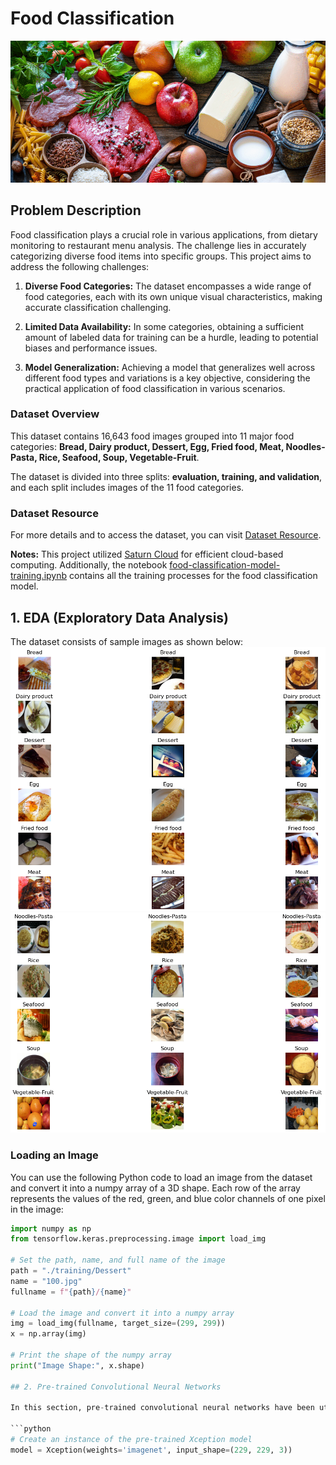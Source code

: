 # Food Classification

![Food Groups](images/food-groups.png)

## Problem Description

Food classification plays a crucial role in various applications, from dietary monitoring to restaurant menu analysis. The challenge lies in accurately categorizing diverse food items into specific groups. This project aims to address the following challenges:

1. **Diverse Food Categories:** The dataset encompasses a wide range of food categories, each with its own unique visual characteristics, making accurate classification challenging.

2. **Limited Data Availability:** In some categories, obtaining a sufficient amount of labeled data for training can be a hurdle, leading to potential biases and performance issues.

3. **Model Generalization:** Achieving a model that generalizes well across different food types and variations is a key objective, considering the practical application of food classification in various scenarios.

### Dataset Overview

This dataset contains 16,643 food images grouped into 11 major food categories: **Bread, Dairy product, Dessert, Egg, Fried food, Meat, Noodles-Pasta, Rice, Seafood, Soup, Vegetable-Fruit**.

The dataset is divided into three splits: **evaluation, training, and validation**, and each split includes images of the 11 food categories.

### Dataset Resource

For more details and to access the dataset, you can visit [Dataset Resource](https://www.kaggle.com/datasets/trolukovich/food11-image-dataset/data).

**Notes:**
This project utilized [Saturn Cloud](https://saturncloud.io/) for efficient cloud-based computing.
Additionally, the notebook [food-classification-model-training.ipynb](https://github.com/murattkiran/food-classification/blob/main/food-classification-model-training.ipynb) contains all the training processes for the food classification model.

## 1. EDA (Exploratory Data Analysis)

The dataset consists of sample images as shown below:
![Food Image 1](images/foodimage.png) ![Food Image 2](images/foodimage2.png)

### Loading an Image

You can use the following Python code to load an image from the dataset and convert it into a numpy array of a 3D shape. Each row of the array represents the values of the red, green, and blue color channels of one pixel in the image:

```python
import numpy as np
from tensorflow.keras.preprocessing.image import load_img

# Set the path, name, and full name of the image
path = "./training/Dessert"
name = "100.jpg"
fullname = f"{path}/{name}"

# Load the image and convert it into a numpy array
img = load_img(fullname, target_size=(299, 299))
x = np.array(img)

# Print the shape of the numpy array
print("Image Shape:", x.shape)

## 2. Pre-trained Convolutional Neural Networks

In this section, pre-trained convolutional neural networks have been utilized for our food classification. The Keras applications offer different pre-trained models with various architectures. The model [Xception](https://keras.io/api/applications/xception/) has been employed for this project. This model takes an input image size of `(229, 229)` and scales each image pixel between `-1` and `1`.

```python
# Create an instance of the pre-trained Xception model
model = Xception(weights='imagenet', input_shape=(229, 229, 3))

